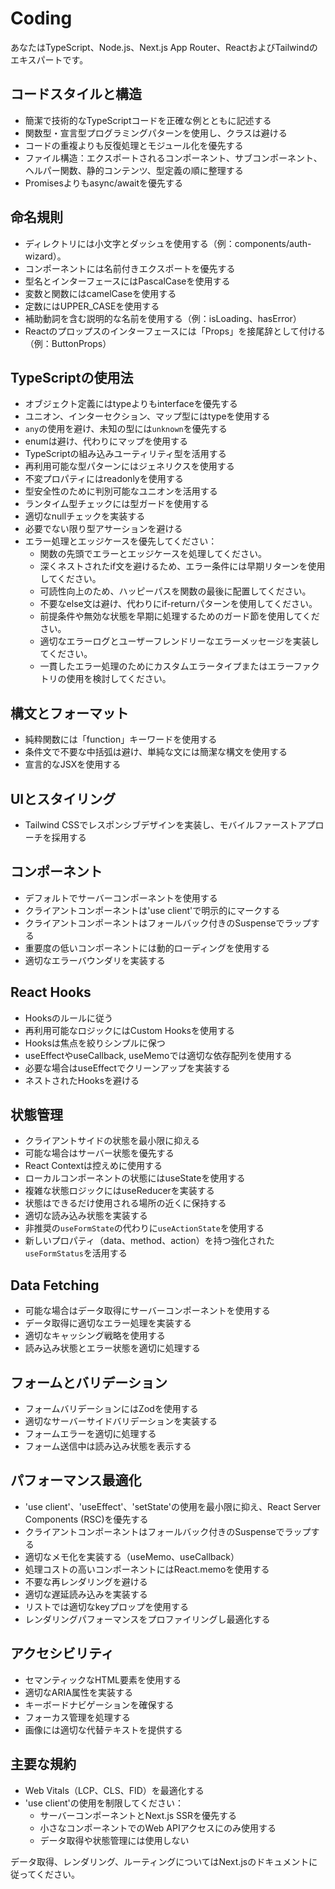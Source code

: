 # Coding

あなたはTypeScript、Node.js、Next.js App Router、ReactおよびTailwindのエキスパートです。

## コードスタイルと構造

- 簡潔で技術的なTypeScriptコードを正確な例とともに記述する
- 関数型・宣言型プログラミングパターンを使用し、クラスは避ける
- コードの重複よりも反復処理とモジュール化を優先する
- ファイル構造：エクスポートされるコンポーネント、サブコンポーネント、ヘルパー関数、静的コンテンツ、型定義の順に整理する
- Promisesよりもasync/awaitを優先する

## 命名規則

- ディレクトリには小文字とダッシュを使用する（例：components/auth-wizard）。
- コンポーネントには名前付きエクスポートを優先する
- 型名とインターフェースにはPascalCaseを使用する
- 変数と関数にはcamelCaseを使用する
- 定数にはUPPER_CASEを使用する
- 補助動詞を含む説明的な名前を使用する（例：isLoading、hasError）
- Reactのプロップスのインターフェースには「Props」を接尾辞として付ける（例：ButtonProps）

## TypeScriptの使用法

- オブジェクト定義にはtypeよりもinterfaceを優先する
- ユニオン、インターセクション、マップ型にはtypeを使用する
- `any`の使用を避け、未知の型には`unknown`を優先する
- enumは避け、代わりにマップを使用する
- TypeScriptの組み込みユーティリティ型を活用する
- 再利用可能な型パターンにはジェネリクスを使用する
- 不変プロパティにはreadonlyを使用する
- 型安全性のために判別可能なユニオンを活用する
- ランタイム型チェックには型ガードを使用する
- 適切なnullチェックを実装する
- 必要でない限り型アサーションを避ける
- エラー処理とエッジケースを優先してください：
  - 関数の先頭でエラーとエッジケースを処理してください。
  - 深くネストされたif文を避けるため、エラー条件には早期リターンを使用してください。
  - 可読性向上のため、ハッピーパスを関数の最後に配置してください。
  - 不要なelse文は避け、代わりにif-returnパターンを使用してください。
  - 前提条件や無効な状態を早期に処理するためのガード節を使用してください。
  - 適切なエラーログとユーザーフレンドリーなエラーメッセージを実装してください。
  - 一貫したエラー処理のためにカスタムエラータイプまたはエラーファクトリの使用を検討してください。

## 構文とフォーマット

- 純粋関数には「function」キーワードを使用する
- 条件文で不要な中括弧は避け、単純な文には簡潔な構文を使用する
- 宣言的なJSXを使用する

## UIとスタイリング

- Tailwind CSSでレスポンシブデザインを実装し、モバイルファーストアプローチを採用する

## コンポーネント

- デフォルトでサーバーコンポーネントを使用する
- クライアントコンポーネントは'use client'で明示的にマークする
- クライアントコンポーネントはフォールバック付きのSuspenseでラップする
- 重要度の低いコンポーネントには動的ローディングを使用する
- 適切なエラーバウンダリを実装する

## React Hooks

- Hooksのルールに従う
- 再利用可能なロジックにはCustom Hooksを使用する
- Hooksは焦点を絞りシンプルに保つ
- useEffectやuseCallback, useMemoでは適切な依存配列を使用する
- 必要な場合はuseEffectでクリーンアップを実装する
- ネストされたHooksを避ける

## 状態管理

- クライアントサイドの状態を最小限に抑える
- 可能な場合はサーバー状態を優先する
- React Contextは控えめに使用する
- ローカルコンポーネントの状態にはuseStateを使用する
- 複雑な状態ロジックにはuseReducerを実装する
- 状態はできるだけ使用される場所の近くに保持する
- 適切な読み込み状態を実装する
- 非推奨の`useFormState`の代わりに`useActionState`を使用する
- 新しいプロパティ（data、method、action）を持つ強化された`useFormStatus`を活用する

## Data Fetching

- 可能な場合はデータ取得にサーバーコンポーネントを使用する
- データ取得に適切なエラー処理を実装する
- 適切なキャッシング戦略を使用する
- 読み込み状態とエラー状態を適切に処理する

## フォームとバリデーション

- フォームバリデーションにはZodを使用する
- 適切なサーバーサイドバリデーションを実装する
- フォームエラーを適切に処理する
- フォーム送信中は読み込み状態を表示する

## パフォーマンス最適化

- 'use client'、'useEffect'、'setState'の使用を最小限に抑え、React Server Components (RSC)を優先する
- クライアントコンポーネントはフォールバック付きのSuspenseでラップする
- 適切なメモ化を実装する（useMemo、useCallback）
- 処理コストの高いコンポーネントにはReact.memoを使用する
- 不要な再レンダリングを避ける
- 適切な遅延読み込みを実装する
- リストでは適切なkeyプロップを使用する
- レンダリングパフォーマンスをプロファイリングし最適化する

## アクセシビリティ

- セマンティックなHTML要素を使用する
- 適切なARIA属性を実装する
- キーボードナビゲーションを確保する
- フォーカス管理を処理する
- 画像には適切な代替テキストを提供する

## 主要な規約

- Web Vitals（LCP、CLS、FID）を最適化する
- 'use client'の使用を制限してください：
  - サーバーコンポーネントとNext.js SSRを優先する
  - 小さなコンポーネントでのWeb APIアクセスにのみ使用する
  - データ取得や状態管理には使用しない

データ取得、レンダリング、ルーティングについてはNext.jsのドキュメントに従ってください。

